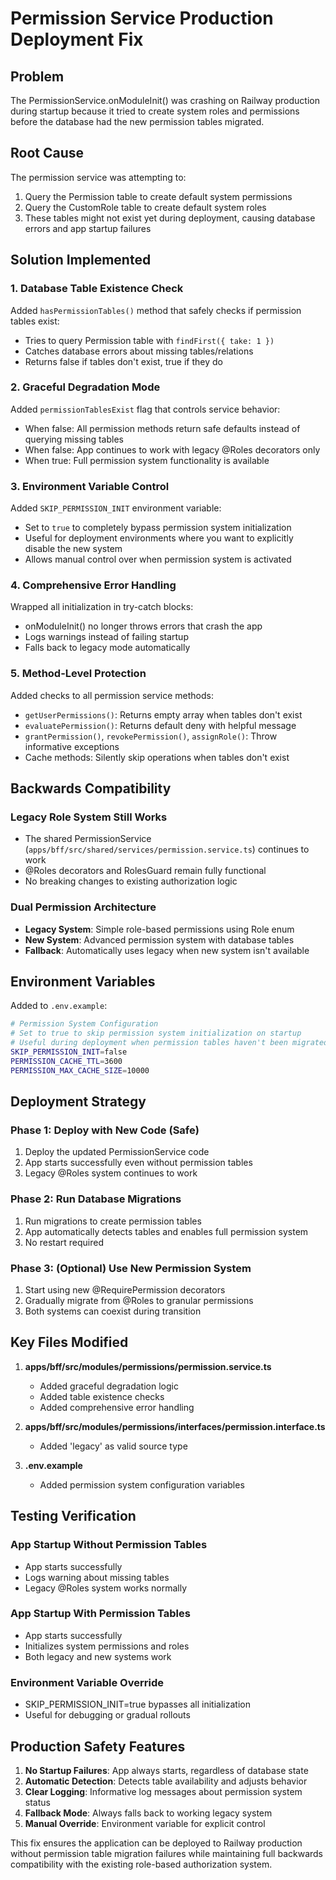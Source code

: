 # Permission Service Production Deployment Fix

## Problem
The PermissionService.onModuleInit() was crashing on Railway production during startup because it tried to create system roles and permissions before the database had the new permission tables migrated.

## Root Cause
The permission service was attempting to:
1. Query the Permission table to create default system permissions
2. Query the CustomRole table to create default system roles
3. These tables might not exist yet during deployment, causing database errors and app startup failures

## Solution Implemented

### 1. Database Table Existence Check
Added `hasPermissionTables()` method that safely checks if permission tables exist:
- Tries to query Permission table with `findFirst({ take: 1 })`
- Catches database errors about missing tables/relations
- Returns false if tables don't exist, true if they do

### 2. Graceful Degradation Mode
Added `permissionTablesExist` flag that controls service behavior:
- When false: All permission methods return safe defaults instead of querying missing tables
- When false: App continues to work with legacy @Roles decorators only
- When true: Full permission system functionality is available

### 3. Environment Variable Control
Added `SKIP_PERMISSION_INIT` environment variable:
- Set to `true` to completely bypass permission system initialization
- Useful for deployment environments where you want to explicitly disable the new system
- Allows manual control over when permission system is activated

### 4. Comprehensive Error Handling
Wrapped all initialization in try-catch blocks:
- onModuleInit() no longer throws errors that crash the app
- Logs warnings instead of failing startup
- Falls back to legacy mode automatically

### 5. Method-Level Protection
Added checks to all permission service methods:
- `getUserPermissions()`: Returns empty array when tables don't exist
- `evaluatePermission()`: Returns default deny with helpful message
- `grantPermission()`, `revokePermission()`, `assignRole()`: Throw informative exceptions
- Cache methods: Silently skip operations when tables don't exist

## Backwards Compatibility

### Legacy Role System Still Works
- The shared PermissionService (`apps/bff/src/shared/services/permission.service.ts`) continues to work
- @Roles decorators and RolesGuard remain fully functional
- No breaking changes to existing authorization logic

### Dual Permission Architecture
- **Legacy System**: Simple role-based permissions using Role enum
- **New System**: Advanced permission system with database tables
- **Fallback**: Automatically uses legacy when new system isn't available

## Environment Variables

Added to `.env.example`:
```bash
# Permission System Configuration
# Set to true to skip permission system initialization on startup
# Useful during deployment when permission tables haven't been migrated yet
SKIP_PERMISSION_INIT=false
PERMISSION_CACHE_TTL=3600
PERMISSION_MAX_CACHE_SIZE=10000
```

## Deployment Strategy

### Phase 1: Deploy with New Code (Safe)
1. Deploy the updated PermissionService code
2. App starts successfully even without permission tables
3. Legacy @Roles system continues to work

### Phase 2: Run Database Migrations
1. Run migrations to create permission tables
2. App automatically detects tables and enables full permission system
3. No restart required

### Phase 3: (Optional) Use New Permission System
1. Start using new @RequirePermission decorators
2. Gradually migrate from @Roles to granular permissions
3. Both systems can coexist during transition

## Key Files Modified

1. **apps/bff/src/modules/permissions/permission.service.ts**
   - Added graceful degradation logic
   - Added table existence checks
   - Added comprehensive error handling

2. **apps/bff/src/modules/permissions/interfaces/permission.interface.ts**
   - Added 'legacy' as valid source type

3. **.env.example**
   - Added permission system configuration variables

## Testing Verification

### App Startup Without Permission Tables
- App starts successfully
- Logs warning about missing tables
- Legacy @Roles system works normally

### App Startup With Permission Tables
- App starts successfully
- Initializes system permissions and roles
- Both legacy and new systems work

### Environment Variable Override
- SKIP_PERMISSION_INIT=true bypasses all initialization
- Useful for debugging or gradual rollouts

## Production Safety Features

1. **No Startup Failures**: App always starts, regardless of database state
2. **Automatic Detection**: Detects table availability and adjusts behavior
3. **Clear Logging**: Informative log messages about permission system status
4. **Fallback Mode**: Always falls back to working legacy system
5. **Manual Override**: Environment variable for explicit control

This fix ensures the application can be deployed to Railway production without permission table migration failures while maintaining full backwards compatibility with the existing role-based authorization system.